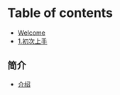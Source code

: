 # Table of contents

* [Welcome](README.md)
* [1.初次上手](1.-chu-ci-shang-shou.md)

## 简介

* [介绍](jian-jie/jie-shao.md)

